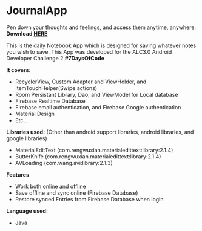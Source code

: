 # JournalApp
Pen down your thoughts and feelings, and access them anytime, anywhere. <br>
<b>Download <a href="https://drive.google.com/open?id=1Gq0oJW9Q2UsnK1JA_6lTAHu-kaZdoGim">HERE</a></b>

This is the daily Notebook App which is designed for saving whatever notes you wish to save.
This App was developed for the ALC3.0 Android Developer Challenge 2 <b>#7DaysOfCode</b>

<b>It covers:</b>
 - RecyclerView, Custom Adapter and ViewHolder, and ItemTouchHelper(Swipe actions)
 - Room Persistant Library, Dao, and ViewModel for Local database
 - Firebase Realtime Database
 - Firebase email authentication, and Firebase Google authentication
 - Material Design
 - Etc...
 
 <b>Libraries used:</b>
 (Other than android support libraries, android libraries, and google libraries)
 - MaterialEditText (com.rengwuxian.materialedittext:library:2.1.4)
 - ButterKnife (com.rengwuxian.materialedittext:library:2.1.4)
 - AVLoading (com.wang.avi:library:2.1.3)
 
<b>Features</b>
- Work both online and offline
- Save offline and sync online (Firebase Database)
- Restore synced Entries from Firebase Database when login

<b>Language used:</b>
- Java

